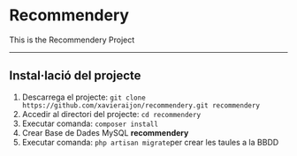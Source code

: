 # Recommendery
This is the Recommendery Project

---

Instal·lació del projecte
--------------------------

1. Descarrega el projecte: `git clone https://github.com/xavieraijon/recommendery.git recommendery`
2. Accedir al directori del projecte: `cd recommendery`
3. Executar comanda: `composer install`
4. Crear Base de Dades MySQL **recommendery**
5. Executar comanda: `php artisan migrate`per crear les taules a la BBDD
